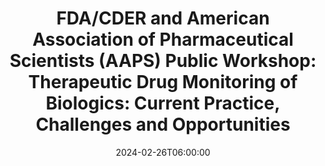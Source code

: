 ---
# Documentation: https://wowchemy.com/docs/managing-content/
type: webinar
title: "FDA/CDER and American Association of Pharmaceutical Scientists (AAPS) Public Workshop: Therapeutic Drug Monitoring of Biologics: Current Practice, Challenges and Opportunities"
url_register: https://www.fda.gov/drugs/news-events-human-drugs/fdacder-and-american-association-pharmaceutical-scientists-aaps-hybrid-public-workshop-02262024
date: 2024-02-26T06:00:00
date_end: 2024-02-26T13:30:00
all_day: false
speaker: ""
---
